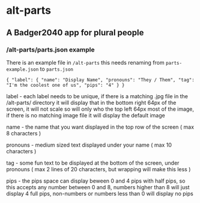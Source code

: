 # alt-parts
## A Badger2040 app for plural people


### /alt-parts/parts.json example

There is an example file in `/alt-parts` this needs renaming from `parts-example.json` to `parts.json`

``{
    "label": {
        "name": "Display Name",
        "pronouns": "They / Them",
        "tag": "I'm the coolest one of us",
        "pips": "4"
    }
}`` 

label - each label needs to be unique, if there is a matching .jpg file in the /alt-parts/ directory it will display that in the bottom right 64px of the screen, it will not scale so will only who the top left 64px most of the image, if there is no matching image file it will display the default image

name - the name that you want displayed in the top row of the screen ( max 8 characters )

pronouns - medium sized text displayed under your name ( max 10 characters )

tag - some fun text to be displayed at the bottom of the screen, under pronouns ( max 2 lines of 20 characters, but wrapping will make this less )

pips - the pips space can display beween 0 and 4 pips with half pips, so this accepts any number between 0 and 8, numbers higher than 8 will just display 4 full pips, non-numbers or numbers less than 0 will display no pips 